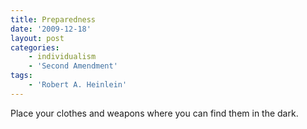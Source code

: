 ```yaml
---
title: Preparedness
date: '2009-12-18'
layout: post
categories:
    - individualism
    - 'Second Amendment'
tags:
    - 'Robert A. Heinlein'
---
```


Place your clothes and weapons where you can find them in the dark.

